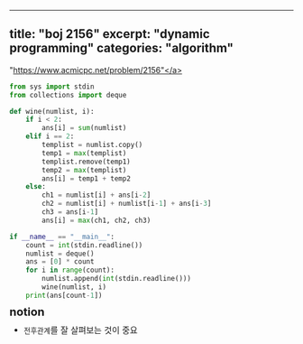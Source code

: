 
---
title: "boj 2156"
excerpt: "dynamic programming"
categories: "algorithm"
---

<a herf = "https://www.acmicpc.net/problem/2156">"https://www.acmicpc.net/problem/2156"</a>

```python
from sys import stdin
from collections import deque

def wine(numlist, i):    
    if i < 2:
        ans[i] = sum(numlist)
    elif i == 2:
        templist = numlist.copy()
        temp1 = max(templist)
        templist.remove(temp1)
        temp2 = max(templist)
        ans[i] = temp1 + temp2
    else:
        ch1 = numlist[i] + ans[i-2]
        ch2 = numlist[i] + numlist[i-1] + ans[i-3]
        ch3 = ans[i-1]
        ans[i] = max(ch1, ch2, ch3)

if __name__ == "__main__":
    count = int(stdin.readline())
    numlist = deque()
    ans = [0] * count
    for i in range(count):
        numlist.append(int(stdin.readline()))
        wine(numlist, i)
    print(ans[count-1])

```

<div style = "font-size: 20px; line-height: 15px;">
<strong>notion</strong><br>
</div>

<div style = "font-size: 15px; line-height: 20px;">
<ul>
<li><code>전후관계</code>를 잘 살펴보는 것이 중요</li>
</ul>





        

